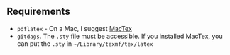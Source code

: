 
## Requirements

* `pdflatex` - On a Mac, I suggest [MacTex](http://www.tug.org/mactex/)
* [`gitdags`](https://github.com/jubobs/gitdags).  The `.sty` file must be 
accessible.  If you installed MacTex, you can put the `.sty` in
`~/Library/texmf/tex/latex`
